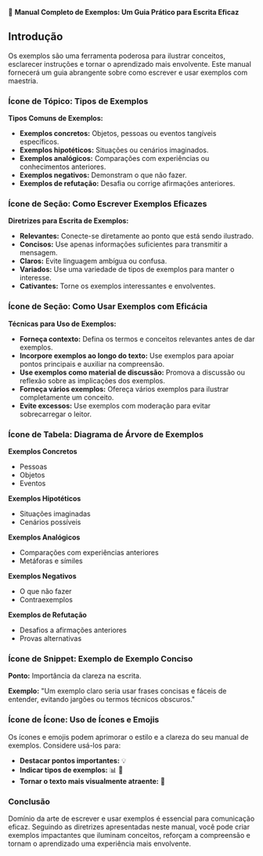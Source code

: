 📘 **Manual Completo de Exemplos: Um Guia Prático para Escrita Eficaz**

## Introdução

Os exemplos são uma ferramenta poderosa para ilustrar conceitos, esclarecer instruções e tornar o aprendizado mais envolvente. Este manual fornecerá um guia abrangente sobre como escrever e usar exemplos com maestria.

### Ícone de Tópico: **Tipos de Exemplos**

**Tipos Comuns de Exemplos:**

- **Exemplos concretos:** Objetos, pessoas ou eventos tangíveis específicos.
- **Exemplos hipotéticos:** Situações ou cenários imaginados.
- **Exemplos analógicos:** Comparações com experiências ou conhecimentos anteriores.
- **Exemplos negativos:** Demonstram o que não fazer.
- **Exemplos de refutação:** Desafia ou corrige afirmações anteriores.

### Ícone de Seção: **Como Escrever Exemplos Eficazes**

**Diretrizes para Escrita de Exemplos:**

- **Relevantes:** Conecte-se diretamente ao ponto que está sendo ilustrado.
- **Concisos:** Use apenas informações suficientes para transmitir a mensagem.
- **Claros:** Evite linguagem ambígua ou confusa.
- **Variados:** Use uma variedade de tipos de exemplos para manter o interesse.
- **Cativantes:** Torne os exemplos interessantes e envolventes.

### Ícone de Seção: **Como Usar Exemplos com Eficácia**

**Técnicas para Uso de Exemplos:**

- **Forneça contexto:** Defina os termos e conceitos relevantes antes de dar exemplos.
- **Incorpore exemplos ao longo do texto:** Use exemplos para apoiar pontos principais e auxiliar na compreensão.
- **Use exemplos como material de discussão:** Promova a discussão ou reflexão sobre as implicações dos exemplos.
- **Forneça vários exemplos:** Ofereça vários exemplos para ilustrar completamente um conceito.
- **Evite excessos:** Use exemplos com moderação para evitar sobrecarregar o leitor.

### Ícone de Tabela: **Diagrama de Árvore de Exemplos**

**Exemplos Concretos**
* Pessoas
* Objetos
* Eventos

**Exemplos Hipotéticos**
* Situações imaginadas
* Cenários possíveis

**Exemplos Analógicos**
* Comparações com experiências anteriores
* Metáforas e símiles

**Exemplos Negativos**
* O que não fazer
* Contraexemplos

**Exemplos de Refutação**
* Desafios a afirmações anteriores
* Provas alternativas

### Ícone de Snippet: **Exemplo de Exemplo Conciso**

**Ponto:** Importância da clareza na escrita.

**Exemplo:** "Um exemplo claro seria usar frases concisas e fáceis de entender, evitando jargões ou termos técnicos obscuros."

### Ícone de Ícone: **Uso de Ícones e Emojis**

Os ícones e emojis podem aprimorar o estilo e a clareza do seu manual de exemplos. Considere usá-los para:

- **Destacar pontos importantes:** 💡
- **Indicar tipos de exemplos:** 📊 💭
- **Tornar o texto mais visualmente atraente:** 🌟

### Conclusão

Domínio da arte de escrever e usar exemplos é essencial para comunicação eficaz. Seguindo as diretrizes apresentadas neste manual, você pode criar exemplos impactantes que iluminam conceitos, reforçam a compreensão e tornam o aprendizado uma experiência mais envolvente.